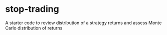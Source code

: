 # stop-trading
A starter code to review distribution of a strategy returns and assess Monte Carlo distribution of returns
